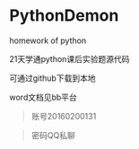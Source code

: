 # PythonDemon
homework of python

21天学通python课后实验题源代码

可通过github下载到本地

word文档见bb平台

>账号20160200131

>密码QQ私聊
